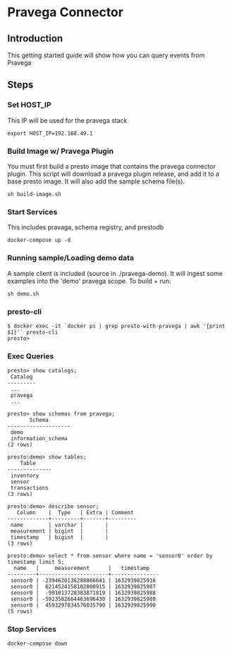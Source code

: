 # Pravega Connector

## Introduction
This getting started guide will show how you can query events from Pravega

## Steps


### Set HOST_IP
This IP will be used for the pravega stack
```
export HOST_IP=192.168.49.1
```

### Build Image w/ Pravega Plugin
You must first build a presto image that contains the pravega connector plugin.
This script will download a pravega plugin release, and add it to a base presto image.
It will also add the sample schema file(s).

```
sh build-image.sh
```

### Start Services
This includes pravaga, schema registry, and prestodb
```
docker-compose up -d
```

### Running sample/Loading demo data
A sample client is included (source in ./pravega-demo).  It will ingest some examples into the 'demo' pravega scope.  To build + run:
```
sh demo.sh
```

### presto-cli
```
$ docker exec -it `docker ps | grep presto-with-pravega | awk '{print $1}'` presto-cli
presto> 
```

### Exec Queries
```
presto> show catalogs;
 Catalog 
--------- 
 ...  
 pravega 
 ...
```

```
presto> show schemas from pravega;
       Schema       
--------------------
 demo               
 information_schema 
(2 rows)
```

```
presto:demo> show tables;
    Table     
--------------
 inventory    
 sensor       
 transactions 
(3 rows)
```

```
presto:demo> describe sensor;
   Column    |  Type   | Extra | Comment 
-------------+---------+-------+---------
 name        | varchar |       |         
 measurement | bigint  |       |         
 timestamp   | bigint  |       |         
(3 rows)
```

```
presto:demo> select * from sensor where name = 'sensor0' order by timestamp limit 5;
  name   |     measurement      |   timestamp   
---------+----------------------+---------------
 sensor0 | -2394620136288866641 | 1632939825916 
 sensor0 |  6214524158102000915 | 1632939825987 
 sensor0 |  -991013728383871819 | 1632939825988 
 sensor0 | -5923582664463696430 | 1632939825989 
 sensor0 |  4593297834576035790 | 1632939825990 
(5 rows)
```


### Stop Services
```docker-compose down```